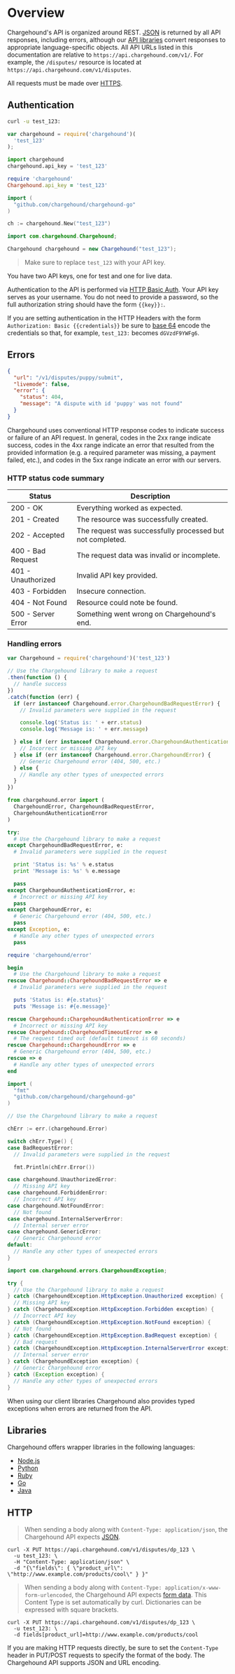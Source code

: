 # Overview

Chargehound's API is organized around REST. [JSON](http://www.json.org/) is returned by all API responses, including errors, although our [API libraries](#libraries) convert responses to appropriate language-specific objects. All API URLs listed in this documentation are relative to `https://api.chargehound.com/v1/`. For example, the `/disputes/` resource is located at `https://api.chargehound.com/v1/disputes`.

All requests must be made over [HTTPS](https://en.wikipedia.org/wiki/HTTPS).

## Authentication

```sh
curl -u test_123:
```

```javascript
var chargehound = require('chargehound')(
  'test_123'
);
```

```python
import chargehound
chargehound.api_key = 'test_123'
```

```ruby
require 'chargehound'
Chargehound.api_key = 'test_123'
```

```go
import (
  "github.com/chargehound/chargehound-go"
)

ch := chargehound.New("test_123") 
```

```java
import com.chargehound.Chargehound;

Chargehound chargehound = new Chargehound("test_123");
```

> Make sure to replace `test_123` with your API key.

You have two API keys, one for test and one for live data.

Authentication to the API is performed via [HTTP Basic Auth](https://en.wikipedia.org/wiki/Basic_access_authentication). Your API key serves as your username. You do not need to provide a password, so the full authorization string should have the form `{{key}}:`.

If you are setting authentication in the HTTP Headers with the form `Authorization: Basic {{credentials}}` be sure to [base 64](https://en.wikipedia.org/wiki/Base64) encode the credentials so that, for example, `test_123:` becomes `dGVzdF9YWFg6`.

## Errors

```json
{
  "url": "/v1/disputes/puppy/submit",
  "livemode": false,
  "error": {
    "status": 404,
    "message": "A dispute with id 'puppy' was not found"
  }
}
```

Chargehound uses conventional HTTP response codes to indicate success or failure of an API request. In general, codes in the 2xx range indicate success, codes in the 4xx range indicate an error that resulted from the provided information (e.g. a required parameter was missing, a payment failed, etc.), and codes in the 5xx range indicate an error with our servers. 

### HTTP status code summary

| Status | Description |
|--------|--------|
| 200 - OK | Everything worked as expected. |
| 201 - Created | The resource was successfully created. |
| 202 - Accepted | The request was successfully processed but not completed. |
| 400 - Bad Request | The request data was invalid or incomplete. |
| 401 - Unauthorized | Invalid API key provided. |
| 403 - Forbidden | Insecure connection. |
| 404 - Not Found | Resource could note be found. |
| 500 - Server Error | Something went wrong on Chargehound's end. |

### Handling errors

```js
var Chargehound = require('chargehound')('test_123')

// Use the Chargehound library to make a request
.then(function () {
  // handle success
})
.catch(function (err) {
  if (err instanceof Chargehound.error.ChargehoundBadRequestError) {
    // Invalid parameters were supplied in the request

    console.log('Status is: ' + err.status)
    console.log('Message is: ' + err.message)

  } else if (err instanceof Chargehound.error.ChargehoundAuthenticationError) {
    // Incorrect or missing API key
  } else if (err instanceof Chargehound.error.ChargehoundError) {
    // Generic Chargehound error (404, 500, etc.)
  } else {
    // Handle any other types of unexpected errors
  }
})
```

```python
from chargehound.error import (
  ChargehoundError, ChargehoundBadRequestError, 
  ChargehoundAuthenticationError
)

try:
  # Use the Chargehound library to make a request
except ChargehoundBadRequestError, e:
  # Invalid parameters were supplied in the request

  print 'Status is: %s' % e.status
  print 'Message is: %s' % e.message

  pass
except ChargehoundAuthenticationError, e:
  # Incorrect or missing API key
  pass
except ChargehoundError, e:
  # Generic Chargehound error (404, 500, etc.)
  pass
except Exception, e:
  # Handle any other types of unexpected errors
  pass
```

```ruby
require 'chargehound/error'

begin
  # Use the Chargehound library to make a request
rescue Chargehound::ChargehoundBadRequestError => e
  # Invalid parameters were supplied in the request

  puts 'Status is: #{e.status}'
  puts 'Message is: #{e.message}'

rescue Chargehound::ChargehoundAuthenticationError => e
  # Incorrect or missing API key
rescue Chargehound::ChargehoundTimeoutError => e
  # The request timed out (default timeout is 60 seconds)
rescue Chargehound::ChargehoundError => e
  # Generic Chargehound error (404, 500, etc.)
rescue => e
  # Handle any other types of unexpected errors
end
```

```go
import (
  "fmt"
  "github.com/chargehound/chargehound-go"
)

// Use the Chargehound library to make a request

chErr := err.(chargehound.Error)

switch chErr.Type() {
case BadRequestError:
  // Invalid parameters were supplied in the request

  fmt.Println(chErr.Error())

case chargehound.UnauthorizedError:
  // Missing API key
case chargehound.ForbiddenError:
  // Incorrect API key
case chargehound.NotFoundError:
  // Not found
case chargehound.InternalServerError:
  // Internal server error
case chargehound.GenericError:
  // Generic Chargehound error 
default:
  // Handle any other types of unexpected errors
}
```

```java
import com.chargehound.errors.ChargehoundException;

try {
  // Use the Chargehound library to make a request
} catch (ChargehoundException.HttpException.Unauthorized exception) {
  // Missing API key
} catch (ChargehoundException.HttpException.Forbidden exception) {
  // Incorrect API key
} catch (ChargehoundException.HttpException.NotFound exception) {
  // Not found
} catch (ChargehoundException.HttpException.BadRequest exception) {
  // Bad request
} catch (ChargehoundException.HttpException.InternalServerError exception) {
  // Internal server error
} catch (ChargehoundException exception) {
  // Generic Chargehound error
} catch (Exception exception) {
  // Handle any other types of unexpected errors
}
```

When using our client libraries Chargehound also provides typed exceptions when errors are returned from the API.


## Libraries

Chargehound offers wrapper libraries in the following languages:

- [Node.js](https://github.com/chargehound/chargehound-node)
- [Python](https://github.com/chargehound/chargehound-python)
- [Ruby](https://github.com/chargehound/chargehound-ruby)
- [Go](https://github.com/chargehound/chargehound-go)
- [Java](https://github.com/chargehound/chargehound-java)

## HTTP

> When sending a body along with `Content-Type: application/json`, the Chargehound API expects [JSON](http://www.json.org/).

```
curl -X PUT https://api.chargehound.com/v1/disputes/dp_123 \
  -u test_123: \
  -H "Content-Type: application/json" \
  -d "{\"fields\": { \"product_url\":  \"http://www.example.com/products/cool\" } }"
```

> When sending a body along with `Content-Type: application/x-www-form-urlencoded`, the Chargehound API expects [form data](https://en.wikipedia.org/wiki/Percent-encoding#The_application.2Fx-www-form-urlencoded_type). This Content Type is set automatically by curl. Dictionaries can be expressed with square brackets.

```
curl -X PUT https://api.chargehound.com/v1/disputes/dp_123 \
  -u test_123: \
  -d fields[product_url]=http://www.example.com/products/cool
```

If you are making HTTP requests directly, be sure to set the `Content-Type` header in PUT/POST requests to specify the format of the body. The Chargehound API supports JSON and URL encoding. 

